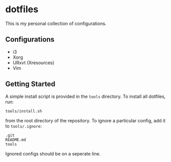 # dotfiles
This is my personal collection of configurations.

## Configurations
- i3
- Xorg
- URxvt (Xresources)
- Vim

## Getting Started
A simple install script is provided in the `tools` directory. To install all
dotfiles, run:

```bash
tools/install.sh
```

from the root directory of the repository. To ignore a particular config, add
it to `tools/.ignore`:

```
.git
README.md
tools
```

Ignored configs should be on a seperate line.
